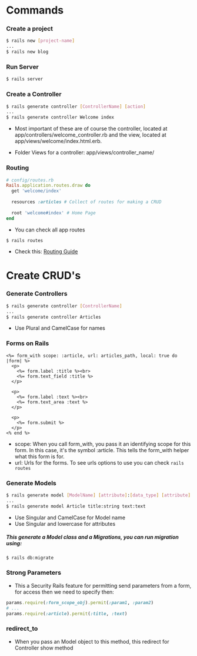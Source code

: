 # Commands

### Create a project
```bash
$ rails new [project-name]
...
$ rails new blog
```
### Run Server
```bash
$ rails server
```
### Create a Controller
```bash
$ rails generate controller [ControllerName] [action]
...
$ rails generate controller Welcome index
```
* Most important of these are of course the controller, located
at app/controllers/welcome_controller.rb and the view, located
at app/views/welcome/index.html.erb.

* Folder Views for a controller: app/views/controller_name/

### Routing
```ruby
# config/routes.rb
Rails.application.routes.draw do
  get 'welcome/index'
 
  resources :articles # Collect of routes for making a CRUD
 
  root 'welcome#index' # Home Page
end
```
* You can check all app routes
```bash
$ rails routes
```
* Check this: [Routing Guide](http://guides.rubyonrails.org/routing.html)

# Create CRUD's
### Generate Controllers
```bash
$ rails generate controller [ControllerName]
...
$ rails generate controller Articles
```
* Use Plural and CamelCase for names
### Forms on Rails
```erbruby
<%= form_with scope: :article, url: articles_path, local: true do |form| %>
  <p>
    <%= form.label :title %><br>
    <%= form.text_field :title %>
  </p>
 
  <p>
    <%= form.label :text %><br>
    <%= form.text_area :text %>
  </p>
 
  <p>
    <%= form.submit %>
  </p>
<% end %>
```
* scope: When you call form_with, you pass it an identifying scope for this form. In this case, it's the symbol :article. This tells the form_with helper what this form is for.
* url: Urls for the forms. To see urls options to use you can check `rails routes`
### Generate Models
```bash
$ rails generate model [ModelName] [attribute]:[data_type] [attribute]:[data_type]
...
$ rails generate model Article title:string text:text
```
* Use Singular and CamelCase for Model name
* Use Singular and lowercase for attributes

##### This generate a Model class and a Migrations, you can run migration using:
```bash
$ rails db:migrate
```
### Strong Parameters
* This a Security Rails feature for permitting send parameters from a form,
for access then we need to specify then:
```ruby
params.require(:form_scope_obj).permit(:param1, :param2)
# ...
params.require(:article).permit(:title, :text)
```
### redirect_to
* When you pass an Model object to this method, this redirect for Controller
show method